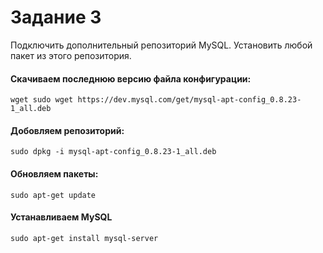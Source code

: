 # Задание 3

Подключить дополнительный репозиторий MySQL. Установить любой пакет
из этого репозитория.

#### Скачиваем последнюю версию файла конфигурации:
```
wget sudo wget https://dev.mysql.com/get/mysql-apt-config_0.8.23-1_all.deb
```
#### Добовляем репозиторий:
```
sudo dpkg -i mysql-apt-config_0.8.23-1_all.deb
```
#### Обновляем пакеты:
```
sudo apt-get update
```
#### Устанавливаем MySQL
```
sudo apt-get install mysql-server
```